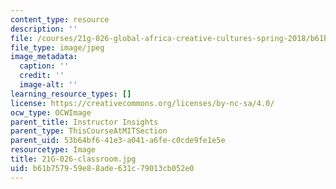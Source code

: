```yaml
---
content_type: resource
description: ''
file: /courses/21g-026-global-africa-creative-cultures-spring-2018/b61b757959e88ade631c79013cb052e0_21G-026-classroom.jpg
file_type: image/jpeg
image_metadata:
  caption: ''
  credit: ''
  image-alt: ''
learning_resource_types: []
license: https://creativecommons.org/licenses/by-nc-sa/4.0/
ocw_type: OCWImage
parent_title: Instructor Insights
parent_type: ThisCourseAtMITSection
parent_uid: 53b64bf6-41e3-a041-a6fe-c0cde9fe1e5e
resourcetype: Image
title: 21G-026-classroom.jpg
uid: b61b7579-59e8-8ade-631c-79013cb052e0
---
```

